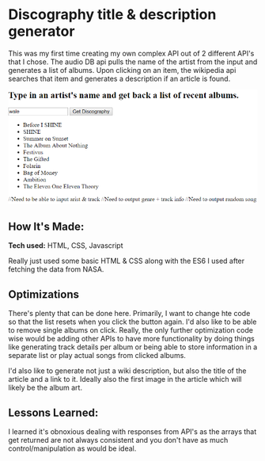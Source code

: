 # Discography title & description generator
This was my first time creating my own complex API out of 2 different API's that I chose. The audio DB api pulls the name of the artist from the input and generates a list of albums. Upon clicking on an item, the wikipedia api searches that item and generates a description if an article is found.

![Site screenshot](screenshot.png)

## How It's Made:

**Tech used:** HTML, CSS, Javascript

Really just used some basic HTML & CSS along with the ES6 I used after fetching the data from NASA.

## Optimizations
There's plenty that can be done here. Primarily, I want to change hte code so that the list resets when you click the button again. I'd also like to be able to remove single albums on click. Really, the only further optimization code wise would be adding other APIs to have more functionality by doing things like generating track details per album or being able to store information in a separate list or play actual songs from clicked albums.

I'd also like to generate not just a wiki description, but also the title of the article and a link to it. Ideally also the first image in the article which will likely be the album art.

## Lessons Learned:

I learned it's obnoxious dealing with responses from API's as the arrays that get returned are not always consistent and you don't have as much control/manipulation as would be ideal.
